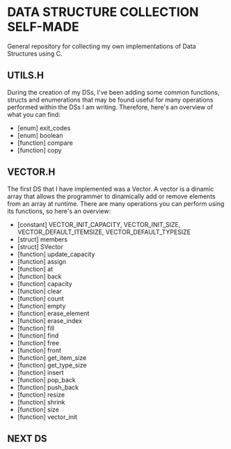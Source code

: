 # DATA STRUCTURE COLLECTION SELF-MADE

General repository for collecting my own implementations of Data Structures using C.

## UTILS.H

During the creation of my DSs, I've been adding some common functions, structs and enumerations that may be found useful for many operations performed within the DSs I am writing. Therefore, here's an overview of what you can find:
+ [enum] exit_codes
+ [enum] boolean
+ [function] compare
+ [function] copy

## VECTOR.H

The first DS that I have implemented was a Vector.
A vector is a dinamic array that allows the programmer to dinamically add or remove elements from an array at runtime.
There are many operations you can perform using its functions, so here's an overview:
+ [constant] VECTOR_INIT_CAPACITY, VECTOR_INIT_SIZE, VECTOR_DEFAULT_ITEMSIZE, VECTOR_DEFAULT_TYPESIZE
+ [struct] members
+ [struct] SVector
+ [function] update_capacity
+ [function] assign
+ [function] at
+ [function] back
+ [function] capacity
+ [function] clear
+ [function] count
+ [function] empty
+ [function] erase_element
+ [function] erase_index
+ [function] fill
+ [function] find
+ [function] free
+ [function] front
+ [function] get_item_size
+ [function] get_type_size
+ [function] insert
+ [function] pop_back
+ [function] push_back
+ [function] resize
+ [function] shrink
+ [function] size
+ [function] vector_init

## NEXT DS
